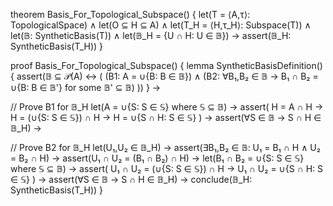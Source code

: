 theorem Basis_For_Topological_Subspace() {
  let(T = ⟨A,τ⟩: TopologicalSpace) ∧
  let(O ⊆ H ⊆ A) ∧
  let(T_H = ⟨H,τ_H⟩: Subspace(T)) ∧
  let(𝔹: SyntheticBasis(T)) ∧
  let(𝔹_H = {U ∩ H: U ∈ 𝔹}) →
  assert(𝔹_H: SyntheticBasis(T_H))
}

proof Basis_For_Topological_Subspace() {
  lemma SyntheticBasisDefinition() {
    assert(𝔹 ⊆ 𝒫(A) ↔ (
      (B1: A = ∪{B: B ∈ 𝔹}) ∧
      (B2: ∀B₁,B₂ ∈ 𝔹 → B₁ ∩ B₂ = ∪{B: B ∈ 𝔹'} for some 𝔹' ⊆ 𝔹)
    ))
  } →

  // Prove B1 for 𝔹_H
  let(A = ∪{S: S ∈ 𝕊} where 𝕊 ⊆ 𝔹) →
  assert(
    H = A ∩ H →
    H = (∪{S: S ∈ 𝕊}) ∩ H →
    H = ∪{S ∩ H: S ∈ 𝕊}
  ) →
  assert(∀S ∈ 𝔹 → S ∩ H ∈ 𝔹_H) →

  // Prove B2 for 𝔹_H
  let(U₁,U₂ ∈ 𝔹_H) →
  assert(∃B₁,B₂ ∈ 𝔹: U₁ = B₁ ∩ H ∧ U₂ = B₂ ∩ H) →
  assert(U₁ ∩ U₂ = (B₁ ∩ B₂) ∩ H) →
  let(B₁ ∩ B₂ = ∪{S: S ∈ 𝕊} where 𝕊 ⊆ 𝔹) →
  assert(
    U₁ ∩ U₂ = (∪{S: S ∈ 𝕊}) ∩ H →
    U₁ ∩ U₂ = ∪{S ∩ H: S ∈ 𝕊}
  ) →
  assert(∀S ∈ 𝔹 → S ∩ H ∈ 𝔹_H) →
  conclude(𝔹_H: SyntheticBasis(T_H))
}